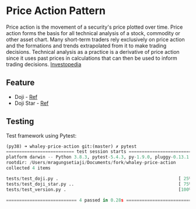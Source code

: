 # Price Action Pattern

Price action is the movement of a security's price plotted over time. Price action forms the basis for all technical analysis of a stock, commodity or other asset chart. Many short-term traders rely exclusively on price action and the formations and trends extrapolated from it to make trading decisions. Technical analysis as a practice is a derivative of price action since it uses past prices in calculations that can then be used to inform trading decisions. [Investopedia](https://www.investopedia.com/terms/p/price-action.asp)

## Feature
- Doji - [Ref](https://www.investopedia.com/terms/d/doji.asp)
- Doji Star - [Ref](https://www.investopedia.com/terms/s/star.asp)

## Testing
Test framework using Pytest:
```python
(py38) ➜ whaley-price-action git:(master) ✗ pytest
========================== test session starts ==========================
platform darwin -- Python 3.8.3, pytest-5.4.3, py-1.9.0, pluggy-0.13.1
rootdir: /Users/mragungsetiaji/Documents/fork/whaley-price-action
collected 4 items                                                       

tests/test_doji.py .                                              [ 25%]
tests/test_doji_star.py ..                                        [ 75%]
tests/test_version.py .                                           [100%]

=========================== 4 passed in 0.28s ===========================

```

